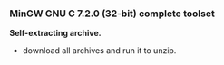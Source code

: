 ### MinGW GNU C 7.2.0 (32-bit) complete toolset

  **Self-extracting archive.**  
   - download all archives and run it to unzip.

     
